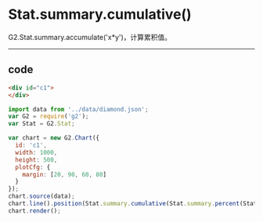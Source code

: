 # Stat.summary.cumulative()

G2.Stat.summary.accumulate('x*y')，计算累积值。

----

## code

```html
<div id="c1">
</div>
```

```js
import data from '../data/diamond.json';
var G2 = require('g2');
var Stat = G2.Stat;

var chart = new G2.Chart({
  id: 'c1',
  width: 1000,
  height: 500,
  plotCfg: {
    margin: [20, 90, 60, 80]
  }
});
chart.source(data);
chart.line().position(Stat.summary.cumulative(Stat.summary.percent(Stat.summary.count(Stat.bin.dot('depth',0.03))))).color('red').shape('smooth'); // 密度曲线
chart.render(); 
```
